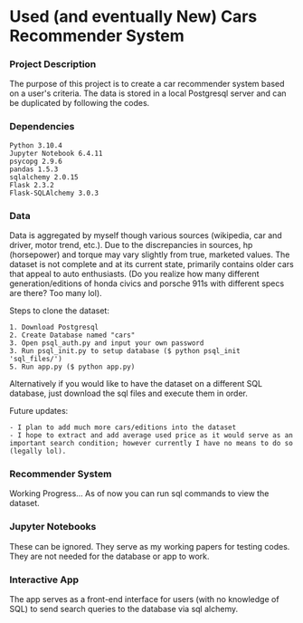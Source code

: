 # Used (and eventually New) Cars Recommender System

### Project Description
The purpose of this project is to create a car recommender system based on a user's criteria.
The data is stored in a local Postgresql server and can be duplicated by following the codes.

### Dependencies

    Python 3.10.4
    Jupyter Notebook 6.4.11
    psycopg 2.9.6
    pandas 1.5.3
    sqlalchemy 2.0.15
    Flask 2.3.2
    Flask-SQLAlchemy 3.0.3

### Data
Data is aggregated by myself though various sources (wikipedia, car and driver, motor trend, etc.). Due to the discrepancies in sources, hp (horsepower) and torque may vary slightly from true, marketed values. The dataset is not complete and at its current state, primarily contains older cars that appeal to auto enthusiasts. (Do you realize how many different generation/editions of honda civics and porsche 911s with different specs are there? Too many lol).

Steps to clone the dataset:

    1. Download Postgresql
    2. Create Database named "cars"
    3. Open psql_auth.py and input your own password
    3. Run psql_init.py to setup database ($ python psql_init 'sql_files/')
    5. Run app.py ($ python app.py)

Alternatively if you would like to have the dataset on a different SQL database, just download the sql files and execute them in order.

Future updates:

    - I plan to add much more cars/editions into the dataset
    - I hope to extract and add average used price as it would serve as an important search condition; however currently I have no means to do so (legally lol).

### Recommender System
Working Progress... As of now you can run sql commands to view the dataset.

### Jupyter Notebooks
These can be ignored. They serve as my working papers for testing codes. They are not needed for the database or app to work.

### Interactive App
The app serves as a front-end interface for users (with no knowledge of SQL) to send search queries to the database via sql alchemy.